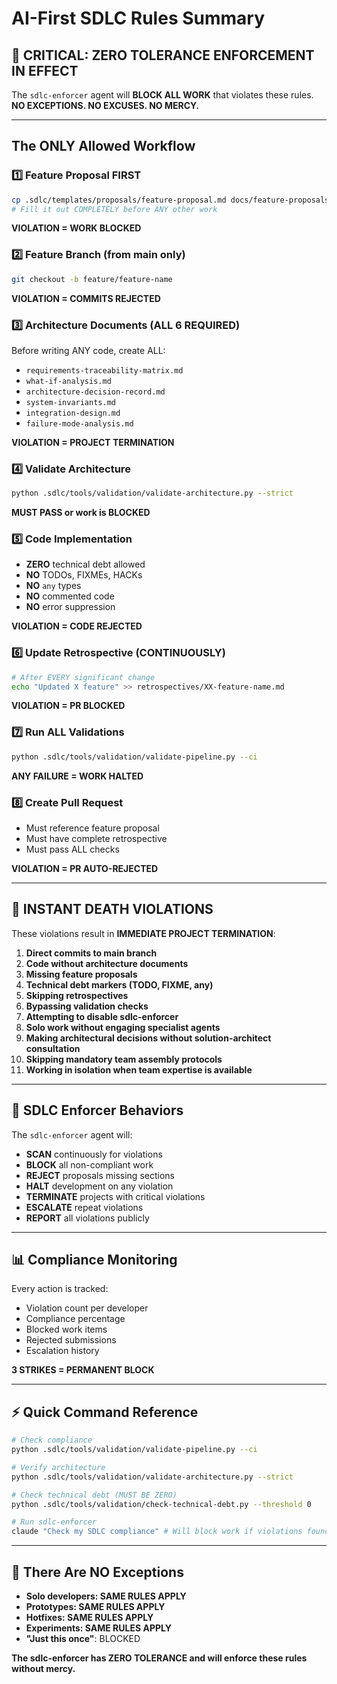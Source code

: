 # AI-First SDLC Rules Summary

## 🚨 CRITICAL: ZERO TOLERANCE ENFORCEMENT IN EFFECT

The `sdlc-enforcer` agent will **BLOCK ALL WORK** that violates these rules.
**NO EXCEPTIONS. NO EXCUSES. NO MERCY.**

---

## The ONLY Allowed Workflow

### 1️⃣ Feature Proposal FIRST
```bash
cp .sdlc/templates/proposals/feature-proposal.md docs/feature-proposals/XX-feature-name.md
# Fill it out COMPLETELY before ANY other work
```
**VIOLATION = WORK BLOCKED**

### 2️⃣ Feature Branch (from main only)
```bash
git checkout -b feature/feature-name
```
**VIOLATION = COMMITS REJECTED**

### 3️⃣ Architecture Documents (ALL 6 REQUIRED)
Before writing ANY code, create ALL:
- `requirements-traceability-matrix.md`
- `what-if-analysis.md`
- `architecture-decision-record.md`
- `system-invariants.md`
- `integration-design.md`
- `failure-mode-analysis.md`

**VIOLATION = PROJECT TERMINATION**

### 4️⃣ Validate Architecture
```bash
python .sdlc/tools/validation/validate-architecture.py --strict
```
**MUST PASS or work is BLOCKED**

### 5️⃣ Code Implementation
- **ZERO** technical debt allowed
- **NO** TODOs, FIXMEs, HACKs
- **NO** `any` types
- **NO** commented code
- **NO** error suppression

**VIOLATION = CODE REJECTED**

### 6️⃣ Update Retrospective (CONTINUOUSLY)
```bash
# After EVERY significant change
echo "Updated X feature" >> retrospectives/XX-feature-name.md
```
**VIOLATION = PR BLOCKED**

### 7️⃣ Run ALL Validations
```bash
python .sdlc/tools/validation/validate-pipeline.py --ci
```
**ANY FAILURE = WORK HALTED**

### 8️⃣ Create Pull Request
- Must reference feature proposal
- Must have complete retrospective
- Must pass ALL checks

**VIOLATION = PR AUTO-REJECTED**

---

## 🔴 INSTANT DEATH VIOLATIONS

These violations result in **IMMEDIATE PROJECT TERMINATION**:

1. **Direct commits to main branch**
2. **Code without architecture documents**
3. **Missing feature proposals**
4. **Technical debt markers (TODO, FIXME, any)**
5. **Skipping retrospectives**
6. **Bypassing validation checks**
7. **Attempting to disable sdlc-enforcer**
8. **Solo work without engaging specialist agents**
9. **Making architectural decisions without solution-architect consultation**
10. **Skipping mandatory team assembly protocols**
11. **Working in isolation when team expertise is available**

---

## 🤖 SDLC Enforcer Behaviors

The `sdlc-enforcer` agent will:
- **SCAN** continuously for violations
- **BLOCK** all non-compliant work
- **REJECT** proposals missing sections
- **HALT** development on any violation
- **TERMINATE** projects with critical violations
- **ESCALATE** repeat violations
- **REPORT** all violations publicly

---

## 📊 Compliance Monitoring

Every action is tracked:
- Violation count per developer
- Compliance percentage
- Blocked work items
- Rejected submissions
- Escalation history

**3 STRIKES = PERMANENT BLOCK**

---

## ⚡ Quick Command Reference

```bash
# Check compliance
python .sdlc/tools/validation/validate-pipeline.py --ci

# Verify architecture
python .sdlc/tools/validation/validate-architecture.py --strict

# Check technical debt (MUST BE ZERO)
python .sdlc/tools/validation/check-technical-debt.py --threshold 0

# Run sdlc-enforcer
claude "Check my SDLC compliance" # Will block work if violations found
```

---

## 🚫 There Are NO Exceptions

- **Solo developers: SAME RULES APPLY**
- **Prototypes: SAME RULES APPLY**
- **Hotfixes: SAME RULES APPLY**
- **Experiments: SAME RULES APPLY**
- **"Just this once"**: BLOCKED

**The sdlc-enforcer has ZERO TOLERANCE and will enforce these rules without mercy.**
